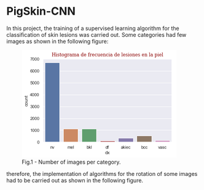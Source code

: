 # PigSkin-CNN

In this project, the training of a supervised learning algorithm for the classification of skin lesions was carried out. Some categories had few images as shown in the following figure: 

<p align='center'>
  <figure>
    <img src= 'https://github.com/Luisbaduy97/PigSkin-CNN/blob/master/histo_original.png'>
    <figcaption>Fig.1 - Number of images per category.</figcaption>
  </figure> 
</p>


therefore, the implementation of algorithms for the rotation of some images had to be carried out as shown in the following figure.
